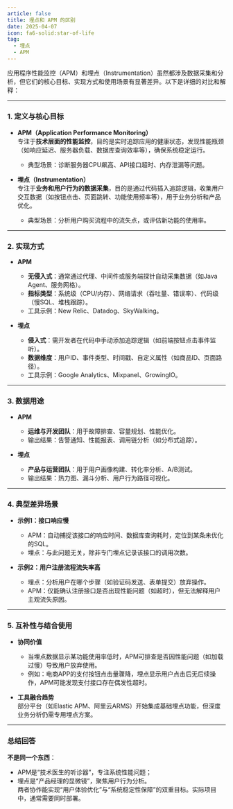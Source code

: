 ```yaml
---
article: false
title: 埋点和 APM 的区别
date: 2025-04-07
icon: fa6-solid:star-of-life
tag: 
  - 埋点
  - APM
---
```



应用程序性能监控（APM）和埋点（Instrumentation）虽然都涉及数据采集和分析，但它们的核心目标、实现方式和使用场景有显著差异。以下是详细的对比和解释：

---

### **1. 定义与核心目标**
- **APM（Application Performance Monitoring）**  
  专注于**技术层面的性能监控**，目的是实时追踪应用的健康状态，发现性能瓶颈（如响应延迟、服务器负载、数据库查询效率等），确保系统稳定运行。  
  - 典型场景：诊断服务器CPU飙高、API接口超时、内存泄漏等问题。

- **埋点（Instrumentation）**  
  专注于**业务和用户行为的数据采集**，目的是通过代码插入追踪逻辑，收集用户交互数据（如按钮点击、页面跳转、功能使用频率等），用于业务分析和产品优化。  
  - 典型场景：分析用户购买流程中的流失点，或评估新功能的使用率。

---

### **2. 实现方式**
- **APM**  
  - **无侵入式**：通常通过代理、中间件或服务端探针自动采集数据（如Java Agent、服务网格）。  
  - **指标类型**：系统级（CPU/内存）、网络请求（吞吐量、错误率）、代码级（慢SQL、堆栈跟踪）。  
  - 工具示例：New Relic、Datadog、SkyWalking。

- **埋点**  
  - **侵入式**：需开发者在代码中手动添加追踪逻辑（如前端按钮点击事件监听）。  
  - **数据维度**：用户ID、事件类型、时间戳、自定义属性（如商品ID、页面路径）。  
  - 工具示例：Google Analytics、Mixpanel、GrowingIO。

---

### **3. 数据用途**
- **APM**  
  - **运维与开发团队**：用于故障排查、容量规划、性能优化。  
  - 输出结果：告警通知、性能报表、调用链分析（如分布式追踪）。

- **埋点**  
  - **产品与运营团队**：用于用户画像构建、转化率分析、A/B测试。  
  - 输出结果：热力图、漏斗分析、用户行为路径可视化。

---

### **4. 典型差异场景**
- **示例1：接口响应慢**  
  - APM：自动捕捉该接口的响应时间、数据库查询耗时，定位到某条未优化的SQL。  
  - 埋点：与此问题无关，除非专门埋点记录该接口的调用次数。

- **示例2：用户注册流程流失率高**  
  - 埋点：分析用户在哪个步骤（如验证码发送、表单提交）放弃操作。  
  - APM：仅能确认注册接口是否出现性能问题（如超时），但无法解释用户主观流失原因。

---

### **5. 互补性与结合使用**
- **协同价值**  
  - 当埋点数据显示某功能使用率低时，APM可排查是否因性能问题（如加载过慢）导致用户放弃使用。  
  - 例如：电商APP的支付按钮点击量骤降，埋点显示用户点击后无后续操作，APM可能发现支付接口存在偶发性超时。

- **工具融合趋势**  
  部分平台（如Elastic APM、阿里云ARMS）开始集成基础埋点功能，但深度业务分析仍需专用埋点方案。

---

### **总结回答**
**不是同一个东西**：  
- APM是“技术医生的听诊器”，专注系统性能问题；  
- 埋点是“产品经理的显微镜”，聚焦用户行为分析。  
两者协作能实现“用户体验优化”与“系统稳定性保障”的双重目标。实际项目中，通常需要同时部署。